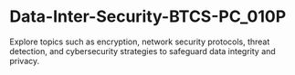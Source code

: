 # Data-Inter-Security-BTCS-PC_010P
Explore topics such as encryption, network security protocols, threat detection, and cybersecurity strategies to safeguard data integrity and privacy.
